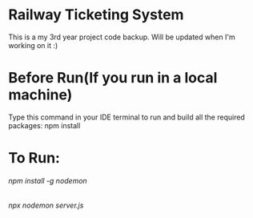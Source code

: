 # Railway Ticketing System

This is a my 3rd year project code backup. Will be updated when I'm working on it :)


# Before Run(If you run in a local machine)
Type this command in your IDE terminal to run and build all the required packages: npm install

# To Run: 
###### npm install -g nodemon
###### npx nodemon server.js


